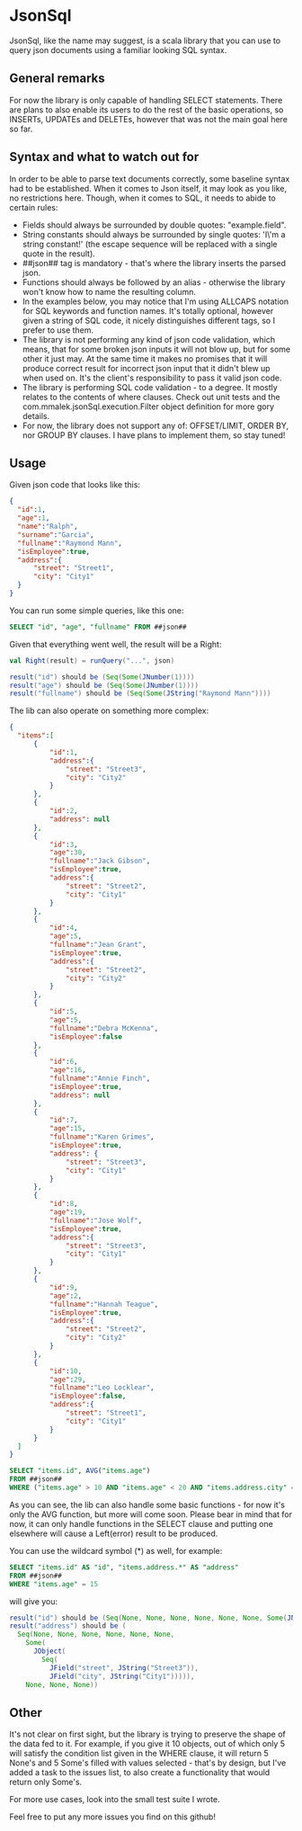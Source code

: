 # JsonSql

JsonSql, like the name may suggest, is a scala library that you can use to query json documents using a familiar 
looking SQL syntax.

## General remarks

For now the library is only capable of handling SELECT statements. There are plans to also enable its users to 
do the rest of the basic operations, so INSERTs, UPDATEs and DELETEs, however that was not the main goal here 
so far.

## Syntax and what to watch out for

In order to be able to parse text documents correctly, some baseline syntax had to be established. When it comes to
Json itself, it may look as you like, no restrictions here. Though, when it comes to SQL, it needs to abide to
certain rules:

* Fields should always be surrounded by double quotes: "example.field".
* String constants should always be surrounded by single quotes: 'I\\'m a string constant!' (the escape sequence 
will be replaced with a single quote in the result).
* \##json## tag is mandatory - that's where the library inserts the parsed json.
* Functions should always be followed by an alias - otherwise the library won't know how to name the resulting 
column.
* In the examples below, you may notice that I'm using ALLCAPS notation for SQL keywords and function names. It's totally
optional, however given a string of SQL code, it nicely distinguishes different tags, so I prefer to use them.
* The library is not performing any kind of json code validation, which means, that for some broken json inputs
it will not blow up, but for some other it just may. At the same time it makes no promises that it will produce correct
result for incorrect json input that it didn't blew up when used on. It's the client's responsibility to 
pass it valid json code.
* The library is performing SQL code validation - to a degree. It mostly relates to the contents of where clauses.
Check out unit tests and the com.mmalek.jsonSql.execution.Filter object definition for more gory details. 
* For now, the library does not support any of: OFFSET/LIMIT, ORDER BY, nor GROUP BY clauses. I have plans to implement them, so stay tuned!

## Usage

Given json code that looks like this:
```json
{
  "id":1,
  "age":1,
  "name":"Ralph",
  "surname":"Garcia",
  "fullname":"Raymond Mann",
  "isEmployee":true,
  "address":{
      "street": "Street1",
      "city": "City1"
  }
}
```

You can run some simple queries, like this one:

```sql
SELECT "id", "age", "fullname" FROM ##json##
```

Given that everything went well, the result will be a Right:

```scala
val Right(result) = runQuery("...", json)

result("id") should be (Seq(Some(JNumber(1))))
result("age") should be (Seq(Some(JNumber(1))))
result("fullname") should be (Seq(Some(JString("Raymond Mann"))))
```

The lib can also operate on something more complex:

```json
{
  "items":[
      {
          "id":1,
          "address":{
              "street": "Street3",
              "city": "City2"
          }
      },
      {
          "id":2,
          "address": null
      },
      {
          "id":3,
          "age":30,
          "fullname":"Jack Gibson",
          "isEmployee":true,
          "address":{
              "street": "Street2",
              "city": "City1"
          }
      },
      {
          "id":4,
          "age":5,
          "fullname":"Jean Grant",
          "isEmployee":true,
          "address":{
              "street": "Street2",
              "city": "City2"
          }
      },
      {
          "id":5,
          "age":5,
          "fullname":"Debra McKenna",
          "isEmployee":false
      },
      {
          "id":6,
          "age":16,
          "fullname":"Annie Finch",
          "isEmployee":true,
          "address": null
      },
      {
          "id":7,
          "age":15,
          "fullname":"Karen Grimes",
          "isEmployee":true,
          "address": {
              "street": "Street3",
              "city": "City1"
          }
      },
      {
          "id":8,
          "age":19,
          "fullname":"Jose Wolf",
          "isEmployee":true,
          "address":{
              "street": "Street3",
              "city": "City1"
          }
      },
      {
          "id":9,
          "age":2,
          "fullname":"Hannah Teague",
          "isEmployee":true,
          "address":{
              "street": "Street2",
              "city": "City2"
          }
      },
      {
          "id":10,
          "age":29,
          "fullname":"Leo Locklear",
          "isEmployee":false,
          "address":{
              "street": "Street1",
              "city": "City1"
          }
      }
  ]
}
```

```sql
SELECT "items.id", AVG("items.age")
FROM ##json##
WHERE ("items.age" > 10 AND "items.age" < 20 AND "items.address.city" = 'City1') OR "items.isEmployee" = false
```

As you can see, the lib can also handle some basic functions - for now it's only the AVG function, but more 
will come soon. Please bear in mind that for now, it can only handle functions in the SELECT clause and putting
one elsewhere will cause a Left(error) result to be produced.

You can use the wildcard symbol (*) as well, for example:

```sql
SELECT "items.id" AS "id", "items.address.*" AS "address"
FROM ##json##
WHERE "items.age" = 15
```

will give you:

```scala
result("id") should be (Seq(None, None, None, None, None, None, Some(JNumber(7)), None, None, None))
result("address") should be (
  Seq(None, None, None, None, None, None,
    Some(
      JObject(
        Seq(
          JField("street", JString("Street3")),
          JField("city", JString("City1"))))),
    None, None, None))
```

## Other

It's not clear on first sight, but the library is trying to preserve the shape of the data fed to it. For example,
if you give it 10 objects, out of which only 5 will satisfy the condition list given in the WHERE clause, 
it will return 5 None's and 5 Some's filled with values selected - that's by design, but I've added a task to the issues list, to also create a functionality that would return only Some's.

For more use cases, look into the small test suite I wrote. 

Feel free to put any more issues you find on this github!
